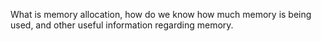 What is memory allocation, how do we know how much memory is being used, and other useful information regarding memory.
